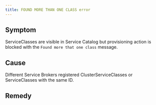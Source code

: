 ```yaml
---
title: FOUND MORE THAN ONE CLASS error
---
```


## Symptom

ServiceClasses are visible in Service Catalog but provisioning action is blocked with the `Found more that one class` message.

## Cause

Different Service Brokers registered ClusterServiceClasses or ServiceClasses with the same ID.

## Remedy
